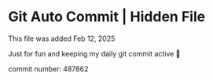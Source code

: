 # Git Auto Commit | Hidden File

This file was added Feb 12, 2025

Just for fun and keeping my daily git commit active 🤪

commit number: 487862
